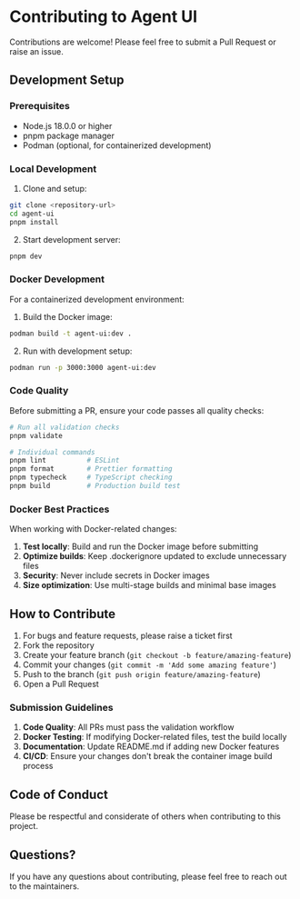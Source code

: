 # Contributing to Agent UI

Contributions are welcome! Please feel free to submit a Pull Request or raise an issue.

## Development Setup

### Prerequisites

- Node.js 18.0.0 or higher
- pnpm package manager
- Podman (optional, for containerized development)

### Local Development

1. Clone and setup:
```bash
git clone <repository-url>
cd agent-ui
pnpm install
```

2. Start development server:
```bash
pnpm dev
```

### Docker Development

For a containerized development environment:

1. Build the Docker image:
```bash
podman build -t agent-ui:dev .
```

2. Run with development setup:
```bash
podman run -p 3000:3000 agent-ui:dev
```

### Code Quality

Before submitting a PR, ensure your code passes all quality checks:

```bash
# Run all validation checks
pnpm validate

# Individual commands
pnpm lint          # ESLint
pnpm format        # Prettier formatting
pnpm typecheck     # TypeScript checking
pnpm build         # Production build test
```

### Docker Best Practices

When working with Docker-related changes:

1. **Test locally**: Build and run the Docker image before submitting
2. **Optimize builds**: Keep .dockerignore updated to exclude unnecessary files
3. **Security**: Never include secrets in Docker images
4. **Size optimization**: Use multi-stage builds and minimal base images

## How to Contribute

1. For bugs and feature requests, please raise a ticket first
2. Fork the repository
3. Create your feature branch (`git checkout -b feature/amazing-feature`)
4. Commit your changes (`git commit -m 'Add some amazing feature'`)
5. Push to the branch (`git push origin feature/amazing-feature`)
6. Open a Pull Request

### Submission Guidelines

1. **Code Quality**: All PRs must pass the validation workflow
2. **Docker Testing**: If modifying Docker-related files, test the build locally
3. **Documentation**: Update README.md if adding new Docker features
4. **CI/CD**: Ensure your changes don't break the container image build process

## Code of Conduct

Please be respectful and considerate of others when contributing to this project.

## Questions?

If you have any questions about contributing, please feel free to reach out to the maintainers.

